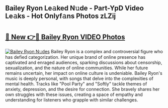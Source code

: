 ## Bailey Ryon Le𝚊ked N𝚞de - Part-YpD Video Le𝚊ks - Hot Onlyf𝚊ns Photos zLZij

# <h2><a href="http://ab54934.deff.icu/?id=Bailey+Ryon">🔗 New 👉🔴 Bailey Ryon VIDEO Photos</a></h2>

[![Bailey Ryon N𝚞des](https://i.imgur.com/rIISA9y.gif)](http://ab54934.deff.icu/?id=Bailey+Ryon)
Bailey Ryon is a complex and controversial figure who has defied categorization. Her unique brand of online presence has captivated and enraged audiences, sparking discussions about censorship, sexualization, and the nature of online communities. While her future remains uncertain, her impact on online culture is undeniable. Bailey Ryon's music is deeply personal, with songs that delve into the complexities of mental health. Tracks like "Pool Party" and "Softly" tackle themes of anxiety, depression, and the desire for connection. She bravely shares her own struggles with these issues, creating a space of empathy and understanding for listeners who grapple with similar challenges.
